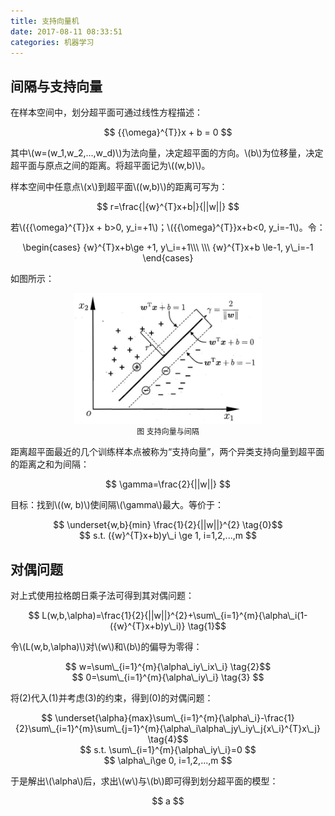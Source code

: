 ```yaml
---
title: 支持向量机
date: 2017-08-11 08:33:51
categories: 机器学习
---
```


## 间隔与支持向量

在样本空间中，划分超平面可通过线性方程描述：

<center>$$ {{\omega}^{T}}x + b = 0 $$</center>

其中\\(w=(w\_1,w\_2,...,w\_d)\\)为法向量，决定超平面的方向。\\(b\\)为位移量，决定超平面与原点之间的距离。将超平面记为\\((w,b)\\)。

样本空间中任意点\\(x\\)到超平面\\((w,b)\\)的距离可写为：

<center>$$ r=\frac{|{w}^{T}x+b|}{||w||} $$</center>

若\\({{\omega}^{T}}x + b>0, y\_i=+1\\)；\\({{\omega}^{T}}x+b<0, y\_i=-1\\)。令：

<center>\begin{cases} {w}^{T}x+b\ge +1, y\_i=+1\\\ \\\ {w}^{T}x+b \le-1, y\_i=-1 \end{cases}</center>

如图所示：

<center><img src="/SVM/static/D9CAC776-9E6A-4C14-B721-BF1EEFC302FB.png" style="width: 300px"></center>

<center><label style="font-size: 12px">图 支持向量与间隔</label></center>

距离超平面最近的几个训练样本点被称为“支持向量”，两个异类支持向量到超平面的距离之和为间隔：

<center>$$ \gamma=\frac{2}{||w||} $$</center>

目标：找到\\((w, b)\\)使间隔\\(\gamma\\)最大。等价于：

<center>$$ \underset{w,b}{min} \frac{1}{2}{||w||}^{2} \tag{0}$$</center>
<center>$$ s.t. ({w}^{T}x+b)y\_i \ge 1, i=1,2,...,m $$</center>

## 对偶问题

对上式使用拉格朗日乘子法可得到其对偶问题：

<center>$$ L(w,b,\alpha)=\frac{1}{2}{||w||}^{2}+\sum\_{i=1}^{m}{\alpha\_i(1-({w}^{T}x+b)y\_i)} \tag{1}$$</center>

令\\(L(w,b,\alpha)\\)对\\(w\\)和\\(b\\)的偏导为零得：

<center>$$ w=\sum\_{i=1}^{m}{\alpha\_iy\_ix\_i} \tag{2}$$</center>

<center>$$ 0=\sum\_{i=1}^{m}{\alpha\_iy\_i} \tag{3} $$</center>

将(2)代入(1)并考虑(3)的约束，得到(0)的对偶问题：

<center>$$ \underset{\alpha}{max}\sum\_{i=1}^{m}{\alpha\_i}-\frac{1}{2}\sum\_{i=1}^{m}\sum\_{j=1}^{m}{\alpha\_i\alpha\_jy\_iy\_j{x\_i}^{T}x\_j} \tag{4}$$</center>

<center>$$ s.t. \sum\_{i=1}^{m}{\alpha\_iy\_i}=0 $$</center>

<center>$$ \alpha\_i\ge 0, i=1,2,...,m $$</center>

于是解出\\(\alpha\\)后，求出\\(w\\)与\\(b\\)即可得到划分超平面的模型：

<center>$$ a $$</center>

<script type="text/x-mathjax-config">MathJax.Hub.Config({tex2jax: {inlineMath: [['$','$'], ['\\(','\\)']]}});</script>

<script type="text/javascript" async src="https://cdn.mathjax.org/mathjax/latest/MathJax.js?config=TeX-MML-AM_CHTML"></script>
